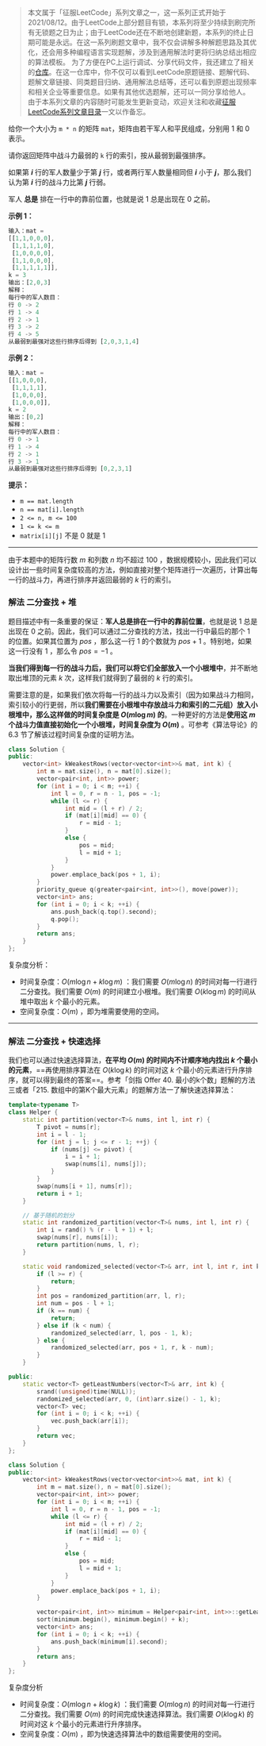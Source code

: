 > 本文属于「征服LeetCode」系列文章之一，这一系列正式开始于2021/08/12。由于LeetCode上部分题目有锁，本系列将至少持续到刷完所有无锁题之日为止；由于LeetCode还在不断地创建新题，本系列的终止日期可能是永远。在这一系列刷题文章中，我不仅会讲解多种解题思路及其优化，还会用多种编程语言实现题解，涉及到通用解法时更将归纳总结出相应的算法模板。
> <b></b>
> 为了方便在PC上运行调试、分享代码文件，我还建立了相关的[仓库](https://github.com/memcpy0/LeetCode-Conquest)。在这一仓库中，你不仅可以看到LeetCode原题链接、题解代码、题解文章链接、同类题目归纳、通用解法总结等，还可以看到原题出现频率和相关企业等重要信息。如果有其他优选题解，还可以一同分享给他人。
> <b></b>
> 由于本系列文章的内容随时可能发生更新变动，欢迎关注和收藏[征服LeetCode系列文章目录](https://memcpy0.blog.csdn.net/article/details/119656559)一文以作备忘。

给你一个大小为 `m * n` 的矩阵 `mat`，矩阵由若干军人和平民组成，分别用 1 和 0 表示。

请你返回矩阵中战斗力最弱的 `k` 行的索引，按从最弱到最强排序。

如果第 _**i**_ 行的军人数量少于第 _**j**_ 行，或者两行军人数量相同但 _**i**_ 小于 _**j**_，那么我们认为第 _**i**_ 行的战斗力比第 _**j**_ 行弱。

军人 **总是** 排在一行中的靠前位置，也就是说 1 总是出现在 0 之前。

**示例 1：**
```js
输入：mat = 
[[1,1,0,0,0],
 [1,1,1,1,0],
 [1,0,0,0,0],
 [1,1,0,0,0],
 [1,1,1,1,1]], 
k = 3
输出：[2,0,3]
解释：
每行中的军人数目：
行 0 -> 2 
行 1 -> 4 
行 2 -> 1 
行 3 -> 2 
行 4 -> 5 
从最弱到最强对这些行排序后得到 [2,0,3,1,4]
```
**示例 2：**
```js
输入：mat = 
[[1,0,0,0],
 [1,1,1,1],
 [1,0,0,0],
 [1,0,0,0]], 
k = 2
输出：[0,2]
解释： 
每行中的军人数目：
行 0 -> 1 
行 1 -> 4 
行 2 -> 1 
行 3 -> 1 
从最弱到最强对这些行排序后得到 [0,2,3,1]
```
**提示：**
- `m == mat.length`
- `n == mat[i].length`
- `2 <= n, m <= 100`
- `1 <= k <= m`
- `matrix[i][j]` 不是 $0$ 就是 $1$

---
由于本题中的矩阵行数 $m$ 和列数 $n$ 均不超过 $100$ ，数据规模较小，因此我们可以设计出一些时间复杂度较高的方法，例如直接对整个矩阵进行一次遍历，计算出每一行的战斗力，再进行排序并返回最弱的 $k$  行的索引。
### 解法 二分查找 + 堆
题目描述中有一条重要的保证：**军人总是排在一行中的靠前位置**，也就是说 $1$  总是出现在 $0$ 之前。因此，我们可以通过二分查找的方法，找出一行中最后的那个 $1$ 的位置。如果其位置为 $pos$ ，那么这一行 $1$  的个数就为 $pos+1$ 。特别地，如果这一行没有 $1$ ，那么令 $pos=-1$ 。

**当我们得到每一行的战斗力后，我们可以将它们全部放入一个小根堆中**，并不断地取出堆顶的元素 $k$  次，这样我们就得到了最弱的 $k$  行的索引。

需要注意的是，如果我们依次将每一行的战斗力以及索引（因为如果战斗力相同，索引较小的行更弱，所以**我们需要在小根堆中存放战斗力和索引的二元组）放入小根堆中，那么这样做的时间复杂度是 $O(m\log m)$  的**。一种更好的方法是**使用这 $m$ 个战斗力值直接初始化一个小根堆，时间复杂度为 $O(m)$** 。可参考《算法导论》的 6.3 节了解该过程时间复杂度的证明方法。
```cpp
class Solution {
public:
    vector<int> kWeakestRows(vector<vector<int>>& mat, int k) {
        int m = mat.size(), n = mat[0].size();
        vector<pair<int, int>> power;
        for (int i = 0; i < m; ++i) {
            int l = 0, r = n - 1, pos = -1;
            while (l <= r) {
                int mid = (l + r) / 2;
                if (mat[i][mid] == 0) {
                    r = mid - 1;
                }
                else {
                    pos = mid;
                    l = mid + 1;
                }
            }
            power.emplace_back(pos + 1, i);
        }
        priority_queue q(greater<pair<int, int>>(), move(power));
        vector<int> ans;
        for (int i = 0; i < k; ++i) {
            ans.push_back(q.top().second);
            q.pop();
        }
        return ans;
    }
};
```
复杂度分析：
- 时间复杂度：$O(m\log n+k\log m)$ ：我们需要 $O(m\log n)$  的时间对每一行进行二分查找。我们需要 $O(m)$  的时间建立小根堆。我们需要 $O(k\log m)$  的时间从堆中取出 $k$ 个最小的元素。
- 空间复杂度：$O(m)$ ，即为堆需要使用的空间。

---
### 解法 二分查找 + 快速选择
我们也可以通过快速选择算法，**在平均 $O(m)$  的时间内不计顺序地内找出 $k$  个最小的元素**，==再使用排序算法在 $O(k\log k)$  的时间对这 $k$  个最小的元素进行升序排序，就可以得到最终的答案==。参考「剑指 Offer 40. 最小的k个数」题解的方法三或者「215. 数组中的第K个最大元素」的题解方法一了解快速选择算法：
```cpp
template<typename T>
class Helper {
    static int partition(vector<T>& nums, int l, int r) {
        T pivot = nums[r];
        int i = l - 1;
        for (int j = l; j <= r - 1; ++j) {
            if (nums[j] <= pivot) {
                i = i + 1;
                swap(nums[i], nums[j]);
            }
        }
        swap(nums[i + 1], nums[r]);
        return i + 1;
    }

    // 基于随机的划分
    static int randomized_partition(vector<T>& nums, int l, int r) {
        int i = rand() % (r - l + 1) + l;
        swap(nums[r], nums[i]);
        return partition(nums, l, r);
    }

    static void randomized_selected(vector<T>& arr, int l, int r, int k) {
        if (l >= r) {
            return;
        }
        int pos = randomized_partition(arr, l, r);
        int num = pos - l + 1;
        if (k == num) {
            return;
        } else if (k < num) {
            randomized_selected(arr, l, pos - 1, k);
        } else {
            randomized_selected(arr, pos + 1, r, k - num);
        }
    }

public:
    static vector<T> getLeastNumbers(vector<T>& arr, int k) {
        srand((unsigned)time(NULL));
        randomized_selected(arr, 0, (int)arr.size() - 1, k);
        vector<T> vec;
        for (int i = 0; i < k; ++i) {
            vec.push_back(arr[i]);
        }
        return vec;
    }
};

class Solution {
public:
    vector<int> kWeakestRows(vector<vector<int>>& mat, int k) {
        int m = mat.size(), n = mat[0].size();
        vector<pair<int, int>> power;
        for (int i = 0; i < m; ++i) {
            int l = 0, r = n - 1, pos = -1;
            while (l <= r) {
                int mid = (l + r) / 2;
                if (mat[i][mid] == 0) {
                    r = mid - 1;
                }
                else {
                    pos = mid;
                    l = mid + 1;
                }
            }
            power.emplace_back(pos + 1, i);
        }

        vector<pair<int, int>> minimum = Helper<pair<int, int>>::getLeastNumbers(power, k);
        sort(minimum.begin(), minimum.begin() + k);
        vector<int> ans;
        for (int i = 0; i < k; ++i) {
            ans.push_back(minimum[i].second);
        }
        return ans;
    }
};
```
复杂度分析
- 时间复杂度：$O(m\log n + k\log k)$ ：我们需要 $O(m\log n)$  的时间对每一行进行二分查找。我们需要 $O(m)$  的时间完成快速选择算法。我们需要 $O(k\log k)$  的时间对这 $k$  个最小的元素进行升序排序。
- 空间复杂度：$O(m)$ ，即为快速选择算法中的数组需要使用的空间。